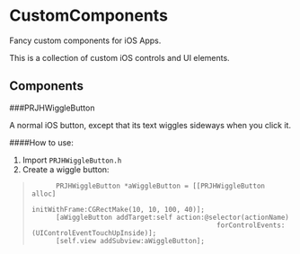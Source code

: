 CustomComponents
================

Fancy custom components for iOS Apps.

This is a collection of custom iOS controls and UI elements.

## Components

###PRJHWiggleButton

A normal iOS button, except that its text wiggles sideways when you click it.

####How to use:

1.	Import `PRJHWiggleButton.h`
2.	Create a wiggle button:  
  
>			PRJHWiggleButton *aWiggleButton = [[PRJHWiggleButton alloc] 
>														initWithFrame:CGRectMake(10, 10, 100, 40)];
>			[aWiggleButton addTarget:self action:@selector(actionName) 
>													forControlEvents:(UIControlEventTouchUpInside)];
>			[self.view addSubview:aWiggleButton];